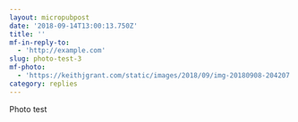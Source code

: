 ```yaml
---
layout: micropubpost
date: '2018-09-14T13:00:13.750Z'
title: ''
mf-in-reply-to:
  - 'http://example.com'
slug: photo-test-3
mf-photo:
  - 'https://keithjgrant.com/static/images/2018/09/img-20180908-204207.jpg'
category: replies
---
```

Photo test
